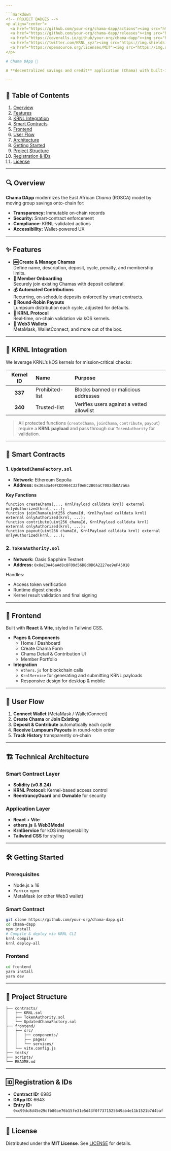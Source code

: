 ```yaml
---

```markdown
<!-- PROJECT BADGES -->
<p align="center">
  <a href="https://github.com/your-org/chama-dapp/actions"><img src="https://img.shields.io/github/actions/workflow/status/your-org/chama-dapp/ci.yml?branch=main&label=CI&style=flat-square" alt="CI status"></a>
  <a href="https://github.com/your-org/chama-dapp/releases"><img src="https://img.shields.io/github/v/release/your-org/chama-dapp?style=flat-square" alt="Latest Release"></a>
  <a href="https://coveralls.io/github/your-org/chama-dapp"><img src="https://img.shields.io/coveralls/github/your-org/chama-dapp?style=flat-square" alt="Coverage"></a>
  <a href="https://twitter.com/KRNL_xyz"><img src="https://img.shields.io/badge/KRNL%20Protocol-Integrated-blue?style=flat-square" alt="KRNL Protocol"></a>
  <a href="https://opensource.org/licenses/MIT"><img src="https://img.shields.io/badge/License-MIT-green?style=flat-square" alt="License"></a>
</p>

# Chama DApp 🚀

A **decentralized savings and credit** application (Chama) with built‑in **KRNL protocol** security for transparent, compliant group savings on the blockchain.

---
```


## 📖 Table of Contents

1. [Overview](#overview)  
2. [Features](#features)  
3. [KRNL Integration](#krnl-integration)  
4. [Smart Contracts](#smart-contracts)  
5. [Frontend](#frontend)  
6. [User Flow](#user-flow)  
7. [Architecture](#architecture)  
8. [Getting Started](#getting-started)  
9. [Project Structure](#project-structure)  
10. [Registration & IDs](#registration--ids)  
11. [License](#license)

---

## 🔍 Overview

**Chama DApp** modernizes the East African *Chama* (ROSCA) model by moving group savings onto-chain for:

- **Transparency:** Immutable on‑chain records  
- **Security:** Smart‑contract enforcement  
- **Compliance:** KRNL‑validated actions  
- **Accessibility:** Wallet‑powered UX  

---

## ✨ Features

- **🆕 Create & Manage Chamas**  
  Define name, description, deposit, cycle, penalty, and membership limits.  
- **👥 Member Onboarding**  
  Securely join existing Chamas with deposit collateral.  
- **💰 Automated Contributions**  
  Recurring, on‑schedule deposits enforced by smart contracts.  
- **🔄 Round‑Robin Payouts**  
  Lumpsum distribution each cycle, adjusted for defaults.  
- **🔐 KRNL Protocol**  
  Real‑time, on‑chain validation via kOS kernels.  
- **🦊 Web3 Wallets**  
  MetaMask, WalletConnect, and more out of the box.

---

## 🔗 KRNL Integration

We leverage KRNL’s kOS kernels for mission‑critical checks:

| Kernel ID | Name              | Purpose                                                            |
|:---------:|:------------------|:-------------------------------------------------------------------|
| **337**   | Prohibited-list   | Blocks banned or malicious addresses                               |
| **340**   | Trusted-list      | Verifies users against a vetted allowlist                          |

> All protected functions (`createChama`, `joinChama`, `contribute`, `payout`) require a **KRNL payload** and pass through our `TokenAuthority` for validation.

---

## 📜 Smart Contracts

### 1. `UpdatedChamaFactory.sol`
- **Network:** Ethereum Sepolia  
- **Address:** `0x30a3a40FCDD904C32f0eBC2B05aC7082db0A7a6a`  

**Key Functions**  
```solidity
function createChama(..., KrnlPayload calldata krnl) external onlyAuthorized(krnl, ...);
function joinChama(uint256 chamaId, KrnlPayload calldata krnl) external onlyAuthorized(krnl, ...);
function contribute(uint256 chamaId, KrnlPayload calldata krnl) external onlyAuthorized(krnl, ...);
function payout(uint256 chamaId, KrnlPayload calldata krnl) external onlyAuthorized(krnl, ...);
```

### 2. `TokenAuthority.sol`
- **Network:** Oasis Sapphire Testnet  
- **Address:** `0x8eE3A46aAd8c8F09d56D8d0D6A2227ee9eF45018`  

Handles:  
- Access token verification  
- Runtime digest checks  
- Kernel result validation and final signing  

---

## 🎨 Frontend

Built with **React** & **Vite**, styled in Tailwind CSS.

- **Pages & Components**  
  - Home / Dashboard  
  - Create Chama Form  
  - Chama Detail & Contribution UI  
  - Member Portfolio  
- **Integration**  
  - `ethers.js` for blockchain calls  
  - `KrnlService` for generating and submitting KRNL payloads  
  - Responsive design for desktop & mobile

---

## 🚀 User Flow

1. **Connect Wallet** (MetaMask / WalletConnect)  
2. **Create Chama** or **Join Existing**  
3. **Deposit & Contribute** automatically each cycle  
4. **Receive Lumpsum Payouts** in round‑robin order  
5. **Track History** transparently on‑chain  

---

## 🏗️ Technical Architecture

### Smart Contract Layer
- **Solidity (v0.8.24)**  
- **KRNL Protocol**: Kernel-based access control  
- **ReentrancyGuard** and **Ownable** for security

### Application Layer
- **React + Vite**  
- **ethers.js** & **Web3Modal**  
- **KrnlService** for kOS interoperability  
- **Tailwind CSS** for styling  

---

## 🛠️ Getting Started

### Prerequisites
- Node.js ≥ 16  
- Yarn or npm  
- MetaMask (or other Web3 wallet)  

### Smart Contract
```bash
git clone https://github.com/your-org/chama-dapp.git
cd chama-dapp
npm install
# Compile & deploy via KRNL CLI
krnl compile
krnl deploy-all
```

### Frontend
```bash
cd frontend
yarn install
yarn dev
```

---

## 📁 Project Structure

```
├── contracts/
│   ├── KRNL.sol
│   ├── TokenAuthority.sol
│   └── UpdatedChamaFactory.sol
├── frontend/
│   ├── src/
│   │   ├── components/
│   │   ├── pages/
│   │   └── services/
│   └── vite.config.js
├── tests/
├── scripts/
└── README.md
```

---

## 🆔 Registration & IDs

- **Contract ID:** 6983  
- **DApp ID:** 6643  
- **Entry ID:** `0xc99dc8d45e29dfb80ae76b15fe31e5d43f0f7371525649ab4e11b1521b7d4baf`

---

## 📜 License

Distributed under the **MIT License**. See [LICENSE](./LICENSE) for details.
```

